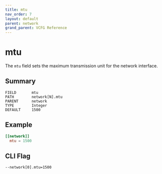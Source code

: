 ```yaml
---
title: mtu
nav_order: 7
layout: default
parent: network
grand_parent: VCFG Reference
---
```


# mtu

The `mtu` field sets the maximum transmission unit for the network interface.

## Summary

```
FIELD       mtu
PATH        network[N].mtu
PARENT      network
TYPE        Integer
DEFAULT     1500
```

## Example

```toml
[[network]]
  mtu = 1500
```

## CLI Flag

```
--network[0].mtu=1500
```